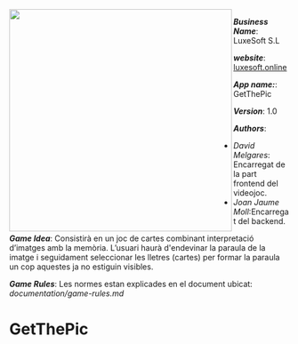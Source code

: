 
<img align="left" src="https://user-images.githubusercontent.com/38278207/159091563-59295dc3-438f-45bf-85ec-36c83c77f760.png" height=400px>

***Business Name***: LuxeSoft S.L

***website***: [luxesoft.online](https://luxesoft.online)

***App name:***: GetThePic

***Version***: 1.0

***Authors***:
- *David Melgares*: Encarregat de la part frontend del videojoc.
- *Joan Jaume Moll*:Encarregat del backend.
    
***Game Idea***: Consistirà en un joc de cartes combinant interpretació d’imatges amb la memòria. L’usuari haurà d'endevinar la paraula de la imatge i seguidament seleccionar les lletres  (cartes) per formar la paraula un cop aquestes ja no estiguin visibles.

***Game Rules***: Les normes estan explicades en el document ubicat: *documentation/game-rules.md* 
   

  
# GetThePic
